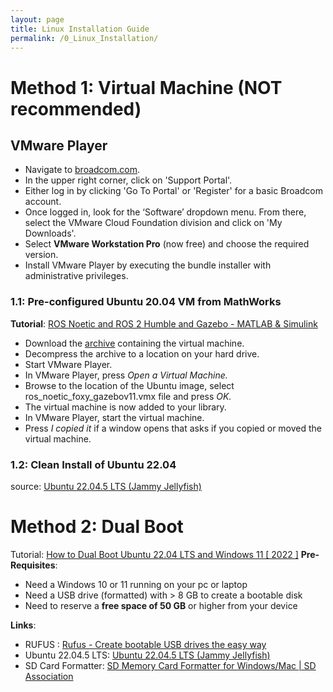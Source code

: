 ```yaml
---
layout: page
title: Linux Installation Guide
permalink: /0_Linux_Installation/
---
```


# Method 1: Virtual Machine (NOT recommended)
## VMware Player 
- Navigate to [broadcom.com](https://www.broadcom.com/).
- In the upper right corner, click on 'Support Portal'.
- Either log in by clicking 'Go To Portal' or 'Register' for a basic Broadcom account.
- Once logged in, look for the ‘Software’ dropdown menu. From there, select the VMware Cloud Foundation division and click on 'My Downloads'.
- Select **VMware Workstation Pro** (now free) and choose the required version.
- Install VMware Player by executing the bundle installer with administrative privileges.
### 1.1: Pre-configured Ubuntu 20.04 VM from MathWorks
**Tutorial**: [ROS Noetic and ROS 2 Humble and Gazebo - MATLAB & Simulink](https://uk.mathworks.com/support/product/robotics/ros2-vm-installation-instructions-v10.html)
- Download the [archive](https://ssd.mathworks.com/supportfiles/ros/virtual_machines/v10/ros_noetic_humble_gazebov11_linux_win_v2.zip) containing the virtual machine.
- Decompress the archive to a location on your hard drive.
- Start VMware Player.
- In VMware Player, press _Open a Virtual Machine._
- Browse to the location of the Ubuntu image, select ros_noetic_foxy_gazebov11.vmx file and press _OK._
- The virtual machine is now added to your library.
- In VMware Player, start the virtual machine.
- Press _I copied it_ if a window opens that asks if you copied or moved the virtual machine.
### 1.2: Clean Install of Ubuntu 22.04
source: [Ubuntu 22.04.5 LTS (Jammy Jellyfish)](https://releases.ubuntu.com/jammy/)

# Method 2: Dual Boot
Tutorial: [How to Dual Boot Ubuntu 22.04 LTS and Windows 11 [ 2022 ]](https://www.youtube.com/watch?v=QKn5U2esuRk) 
**Pre-Requisites**:
- Need a Windows 10 or 11 running on your pc or laptop
- Need a USB drive (formatted) with > 8 GB to create a bootable disk 
- Need to reserve a **free space of 50 GB** or higher from your device

**Links**:
- RUFUS : [Rufus - Create bootable USB drives the easy way](https://rufus.ie/en/)
- Ubuntu 22.04.5 LTS: [Ubuntu 22.04.5 LTS (Jammy Jellyfish)](https://releases.ubuntu.com/jammy/)
- SD Card Formatter: [SD Memory Card Formatter for Windows/Mac | SD Association](https://www.sdcard.org/downloads/formatter/)
